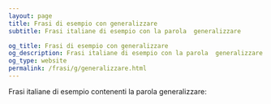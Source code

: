 ```yaml
---
layout: page
title: Frasi di esempio con generalizzare 
subtitle: Frasi italiane di esempio con la parola  generalizzare

og_title: Frasi di esempio con generalizzare 
og_description: Frasi italiane di esempio con la parola  generalizzare
og_type: website
permalink: /frasi/g/generalizzare.html
---
```


Frasi italiane di esempio contenenti la parola generalizzare:


